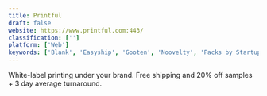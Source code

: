 ```yaml
---
title: Printful
draft: false 
website: https://www.printful.com:443/
classification: ['']
platform: ['Web']
keywords: ['Blank', 'Easyship', 'Gooten', 'Noovelty', 'Packs by StartupThreads', 'Productimize', 'RedBubble', 'ShipStation', 'UltraPress', 'Vacord Screen Printing', 'Zazzle', 'snapfish']
---
```

White-label printing under your brand. Free shipping and 20% off samples + 3 day average turnaround.